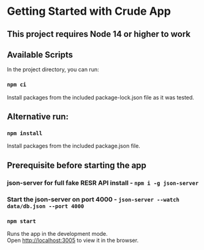 # Getting Started with Crude App

## This project requires Node 14 or higher to work

## Available Scripts

In the project directory, you can run:

### `npm ci`

Install packages from the included package-lock.json file as it was tested.

## Alternative run:

### `npm install`

Install packages from the included package.json file.

## Prerequisite before starting the app
### json-server for full fake RESR API install - `npm i -g json-server`

### Start the json-server on port 4000 - `json-server --watch data/db.json --port 4000`

### `npm start`

Runs the app in the development mode.\
Open [http://localhost:3005](http://localhost:3005) to view it in the browser.